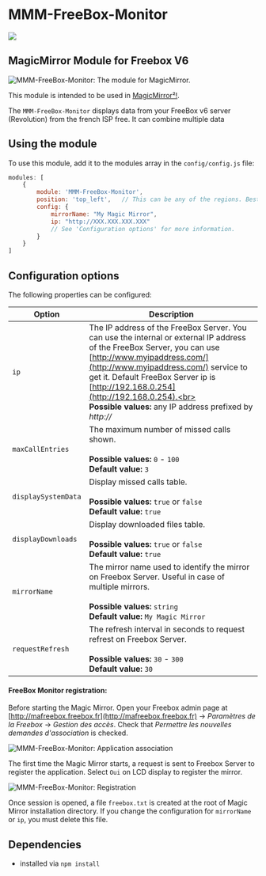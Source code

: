 # MMM-FreeBox-Monitor

<a href="https://www.buymeacoffee.com/jeanmarctaz"><img src="https://img.buymeacoffee.com/button-api/?text=Buy me a beer&emoji=🍺&slug=jeanmarctaz&button_colour=40DCA5&font_colour=ffffff&font_family=Cookie&outline_colour=000000&coffee_colour=FFDD00" /></a>

## MagicMirror Module for Freebox V6

![MMM-FreeBox-Monitor: The module for MagicMirror. ](2016-06-30_14-34-46.png)



This module is intended to be used in [MagicMirror²!](https://github.com/MichMich/MagicMirror).

The `MMM-FreeBox-Monitor` displays data from your FreeBox v6 server (Revolution) from the french ISP free. It can combine multiple data

## Using the module

To use this module, add it to the modules array in the `config/config.js` file:
````javascript
modules: [
	{
		module: 'MMM-FreeBox-Monitor',
		position: 'top_left',	// This can be any of the regions. Best results in left or right regions.
		config: {
			mirrorName: "My Magic Mirror",
			ip: "http://XXX.XXX.XXX.XXX"
			// See 'Configuration options' for more information.
		}
	}
]
````

## Configuration options

The following properties can be configured:

| **Option**| **Description** |
| --- | --- |
| `ip` | The IP address of the FreeBox Server. You can use the internal or external IP address of the FreeBox Server, you can use [http://www.myipaddress.com/](http://www.myipaddress.com/) service to get it. Default FreeBox Server ip is [http://192.168.0.254](http://192.168.0.254).<br><br>**Possible values:** any IP address prefixed by _http://_ |
| `maxCallEntries` | The maximum number of missed calls shown.<br><br>**Possible values:** ``0`` - ``100`` <br>**Default value:** ``3`` |
| `displaySystemData` | Display missed calls table.<br/><br/> **Possible values:** ``true`` or ``false``<br/>**Default value:** ``true`` |
| `displayDownloads` | Display downloaded files table.<br/><br/> **Possible values:** ``true`` or ``false``<br/>**Default value:** ``true`` |
| `mirrorName` | The mirror name used to identify the mirror on Freebox Server. Useful in case of multiple mirrors. <br/><br/> **Possible values:** ``string``<br/>**Default value:** ``My Magic Mirror`` |
| `requestRefresh` | The refresh interval in seconds to request refrest on Freebox Server. <br/><br/> **Possible values:** ``30`` \- ``300``<br/>**Default value:** ``30`` |

#### FreeBox Monitor registration:

Before starting the Magic Mirror. Open your Freebox admin page at [http://mafreebox.freebox.fr](http://mafreebox.freebox.fr) -> _Paramètres de la Freebox_ -> _Gestion des accès_. Check that _Permettre les nouvelles demandes d'association_ is checked.

![MMM-FreeBox-Monitor: Application association ](2016-11-23_21-43-40.png)

The first time the Magic Mirror starts, a request is sent to Freebox Server to register the application. Select ``Oui`` on LCD display to register the mirror.

![MMM-FreeBox-Monitor: Registration ](20160630_234117.png)

Once session is opened, a file ``freebox.txt`` is created at the root of Magic Mirror installation directory. If you change the configuration for ``mirrorName`` or ``ip``, you must delete this file.

## Dependencies
- installed via `npm install`
